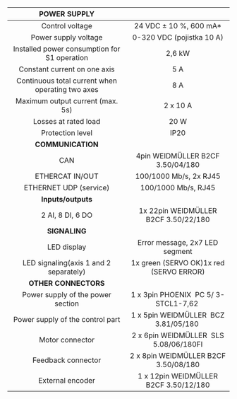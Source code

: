 | **POWER SUPPLY** |   |
| :---: | :---: |
| Control voltage | 24 VDC ± 10 %, 600 mA* |
| Power supply voltage | 0-320 VDC (pojistka 10 A) |
| Installed power consumption for S1 operation | 2,6 kW |
| Constant current on one axis | 5 A |
| Continuous total current when operating two axes | 8 A |
| Maximum output current (max. 5s) | 2 x 10 A |
| Losses at rated load | 20 W |
| Protection level | IP20 |
| **COMMUNICATION** |   |
| CAN | 4pin WEIDMÜLLER  B2CF 3.50/04/180 |
| ETHERCAT IN/OUT | 100/1000 Mb/s, 2x RJ45 |
| ETHERNET UDP (service) | 100/1000 Mb/s, RJ45 |
| **Inputs/outputs** |   |
| 2 AI, 8 DI, 6 DO | 1x 22pin WEIDMÜLLER  B2CF 3.50/22/180 |
| **SIGNALING** |   |
| LED display | Error message, 2x7 LED segment |
| LED signaling(axis 1 and 2 separately) | 1x green (SERVO OK)1x red (SERVO ERROR) |
| **OTHER CONNECTORS** |   |
| Power supply of the power section | 1 x 3pin PHOENIX  PC 5/ 3-STCL1-7,62   |
| Power supply of the control part | 1 x 5pin WEIDMÜLLER  BCZ 3.81/05/180   |
| Motor connector | 2 x 6pin WEIDMÜLLER  SLS 5.08/06/180FI  |
| Feedback connector | 2 x 8pin WEIDMÜLLER  B2CF 3.50/08/180 |
| External encoder | 1 x 12pin WEIDMÜLLER  B2CF 3.50/12/180 |

